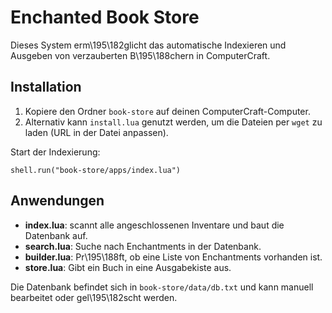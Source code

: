 # Enchanted Book Store

Dieses System erm\195\182glicht das automatische Indexieren und Ausgeben von verzauberten B\195\188chern in ComputerCraft.

## Installation

1. Kopiere den Ordner `book-store` auf deinen ComputerCraft-Computer.
2. Alternativ kann `install.lua` genutzt werden, um die Dateien per `wget` zu laden (URL in der Datei anpassen).

Start der Indexierung:
```
shell.run("book-store/apps/index.lua")
```

## Anwendungen
- **index.lua**: scannt alle angeschlossenen Inventare und baut die Datenbank auf.
- **search.lua**: Suche nach Enchantments in der Datenbank.
- **builder.lua**: Pr\195\188ft, ob eine Liste von Enchantments vorhanden ist.
- **store.lua**: Gibt ein Buch in eine Ausgabekiste aus.

Die Datenbank befindet sich in `book-store/data/db.txt` und kann manuell bearbeitet oder gel\195\182scht werden.
